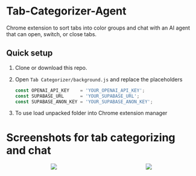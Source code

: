 # Tab-Categorizer-Agent
Chrome extension to sort tabs into color groups and chat with an AI agent that can open, switch, or close tabs.

## Quick setup

1. Clone or download this repo.  
2. Open `Tab Categorizer/background.js` and replace the placeholders

   ```js
   const OPENAI_API_KEY    = 'YOUR_OPENAI_API_KEY';
   const SUPABASE_URL      = 'YOUR_SUPABASE_URL';
   const SUPABASE_ANON_KEY = 'YOUR_SUPABASE_ANON_KEY';
3. To use load unpacked folder into Chrome extension manager

# Screenshots for tab categorizing and chat
<div style="display: flex; justify-content: space-around;">
  <img src="Screenshot (57).png"/>
  <img src="Screenshot (63).png"/>
</div>

